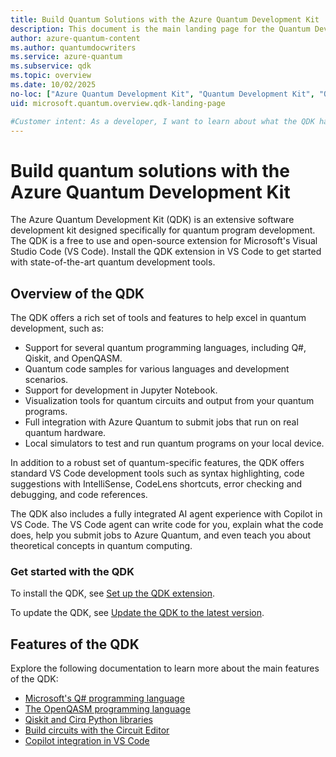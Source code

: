 ```yaml
---
title: Build Quantum Solutions with the Azure Quantum Development Kit
description: This document is the main landing page for the Quantum Development Kit (QDK), which gives a high level overview of the QDK and links to documentation on all the features in the QDK.
author: azure-quantum-content
ms.author: quantumdocwriters
ms.service: azure-quantum
ms.subservice: qdk
ms.topic: overview
ms.date: 10/02/2025
no-loc: ["Azure Quantum Development Kit", "Quantum Development Kit", "QDK", "Visual Studio Code", "VS Code", "IntelliSense", "CodeLens", "Jupyter Notebook", "AI", "Copilot", "Microsoft's", "Q#", "OpenQASM", "Qiskit", "Cirq", "Python", "Circuit Editor"]
uid: microsoft.quantum.overview.qdk-landing-page

#Customer intent: As a developer, I want to learn about what the QDK has to offer and how to use the QDK.
---
```


# Build quantum solutions with the Azure Quantum Development Kit

The Azure Quantum Development Kit (QDK) is an extensive software development kit designed specifically for quantum program development. The QDK is a free to use and open-source extension for Microsoft's Visual Studio Code (VS Code). Install the QDK extension in VS Code to get started with state-of-the-art quantum development tools.

## Overview of the QDK

The QDK offers a rich set of tools and features to help excel in quantum development, such as:

- Support for several quantum programming languages, including Q#, Qiskit, and OpenQASM.
- Quantum code samples for various languages and development scenarios.
- Support for development in Jupyter Notebook.
- Visualization tools for quantum circuits and output from your quantum programs.
- Full integration with Azure Quantum to submit jobs that run on real quantum hardware.
- Local simulators to test and run quantum programs on your local device.

In addition to a robust set of quantum-specific features, the QDK offers standard VS Code development tools such as syntax highlighting, code suggestions with IntelliSense, CodeLens shortcuts, error checking and debugging, and code references.

The QDK also includes a fully integrated AI agent experience with Copilot in VS Code. The VS Code agent can write code for you, explain what the code does, help you submit jobs to Azure Quantum, and even teach you about theoretical concepts in quantum computing.

### Get started with the QDK

To install the QDK, see [Set up the QDK extension](xref:microsoft.quantum.install-qdk.overview).

To update the QDK, see [Update the QDK to the latest version](xref:microsoft.quantum.update-qdk).

## Features of the QDK

Explore the following documentation to learn more about the main features of the QDK:

- [Microsoft's Q# programming language](xref:microsoft.quantum.qsharp-overview)
- [The OpenQASM programming language](xref:microsoft.quantum.how-to.openqasm-development-qdk)
- [Qiskit and Cirq Python libraries](xref:microsoft.quantum.overview.qdk-qiskit-cirq)
- [Build circuits with the Circuit Editor](xref:microsoft.quantum.how-to.qdk-circuit-editor)
- [Copilot integration in VS Code](xref:microsoft.quantum.how-to.qdk-vscode-agent-setup)
